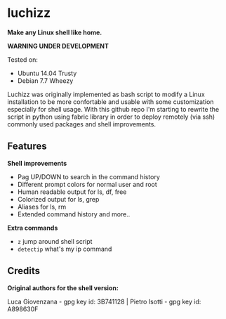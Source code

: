 luchizz
=======

**Make any Linux shell like home.**

**WARNING UNDER DEVELOPMENT**

Tested on:
 - Ubuntu 14.04 Trusty
 - Debian 7.7 Wheezy

Luchizz was originally implemented as bash script to modify a Linux
installation to be more confortable and usable with some customization
especially for shell usage.
With this github repo I'm starting to rewrite the script in python using fabric
library in order to deploy remotely (via ssh) commonly used packages and shell
improvements.

Features
--------

**Shell improvements**
 - Pag UP/DOWN to search in the command history
 - Different prompt colors for normal user and root
 - Human readable output for ls, df, free
 - Colorized output for ls, grep
 - Aliases for ls, rm
 - Extended command history
 and more..

**Extra commands**
 - ``z`` jump around shell script
 - ``detectip`` what's my ip command

Credits
-------

**Original authors for the shell version:**

Luca Giovenzana - gpg key id: 3B741128  |  Pietro Isotti - gpg key id: A898630F

